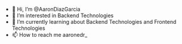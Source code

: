 - 👋 Hi, I’m @AaronDiazGarcia
- 👀 I’m interested in Backend Technologies
- 🌱 I’m currently learning about Backend Technologies and Frontend Technologies
- 📫 How to reach me aaronedr_

<!---
AaronDiazGarcia/AaronDiazGarcia is a ✨ special ✨ repository because its `README.md` (this file) appears on your GitHub profile.
You can click the Preview link to take a look at your changes.
--->
